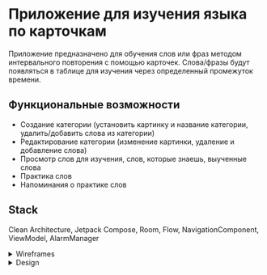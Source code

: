 # Приложение для изучения языка по карточкам 
Приложение предназначено для обучения слов или фраз методом интервального повторения с помощью карточек. Слова/фразы будут появляться в таблице для изучения через определенный промежуток времени.
## Функциональные возможности
- Создание категории (установить картинку и название категории, удалить/добавить слова из категории)
- Редактирование категории (изменение картинки, удаление и добавление слова)
- Просмотр слов для изучения, слов, которые знаешь, выученные слова
- Практика слов
- Напоминания о практике слов
## Stack 
Clean Architecture, Jetpack Compose, Room, Flow, NavigationComponent, ViewModel, AlarmManager
<details>
<summary>Wireframes</summary>

![image](https://github.com/xemura/english_flashcards/assets/92382028/e7498eee-3244-4f68-9019-2f148e35eaf5) ![image](https://github.com/xemura/english_flashcards/assets/92382028/d719eac5-aeea-489a-b592-a5b2ef7ad315)
![image](https://github.com/xemura/english_flashcards/assets/92382028/2f1584b6-8fb4-4aa3-8e00-9ba2562051ca) ![image](https://github.com/xemura/english_flashcards/assets/92382028/c3cce69c-6858-4a7d-b686-3a45e32372ab)
![image](https://github.com/xemura/english_flashcards/assets/92382028/5fdaa39f-848b-416d-9cc3-dd47176a25d6)

</details>

<details>
<summary>Design</summary>

![image](https://github.com/xemura/english_flashcards/assets/92382028/4423eb9e-2d0b-4c66-b263-aaf58f41d293) ![image](https://github.com/xemura/english_flashcards/assets/92382028/f2ee7060-fc10-45d6-b685-d122f3c16b90)
![image](https://github.com/xemura/english_flashcards/assets/92382028/713cd12c-2d20-4a9d-be5c-2fd323a9ec4a) ![image](https://github.com/xemura/english_flashcards/assets/92382028/fdcf490f-a219-419f-ad03-a28efc15c39f)
![image](https://github.com/xemura/english_flashcards/assets/92382028/9ab9008a-40db-4b31-8eb2-daf72cc7d91a)

</details>
